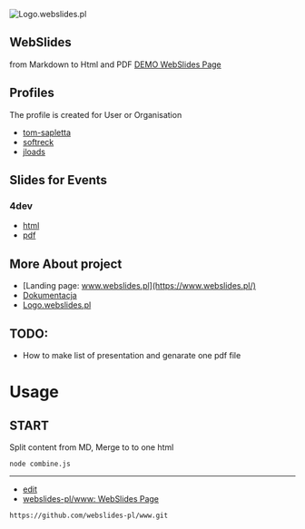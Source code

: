 
![Logo.webslides.pl](https://logo.webslides.pl/2/cover.png)

## WebSlides 
from Markdown to Html and PDF
[DEMO WebSlides Page](https://git.webslides.pl/)

## Profiles 
The profile is created for User or Organisation
+ [tom-sapletta](/tom-sapletta)
+ [softreck](/softreck)
+ [jloads](/jloads)


## Slides for Events

### 4dev
+ [html](https://www.webslides.pl/event/2021/4developers/index.html)
+ [pdf](https://www.webslides.pl/event/2021/4developers/index.html?print-pdf)
  

## More About project
+ [Landing page: www.webslides.pl](https://www.webslides.pl/)
+ [Dokumentacja](https://docs.webslides.pl/)
+ [Logo.webslides.pl](https://logo.webslides.pl/)


## TODO:
+ How to make list of presentation and genarate one pdf file


# Usage


## START

Split content from MD, Merge to to one html 

    node combine.js






---
+ [edit](https://github.com/webslides-pl/www/edit/main/README.md)
+ [webslides-pl/www: WebSlides Page](https://github.com/webslides-pl/www)
 
```
https://github.com/webslides-pl/www.git
```

